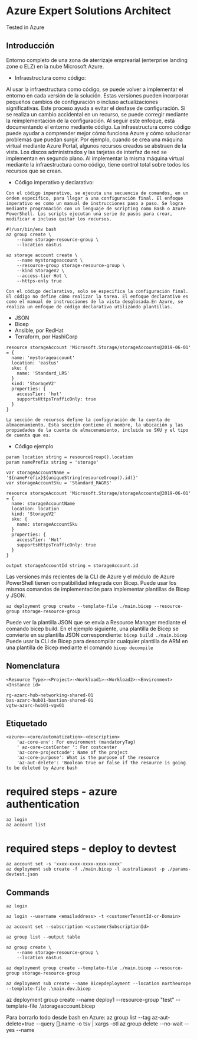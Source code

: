 # Azure Expert Solutions Architect 
Tested in Azure
## Introducción
Entorno completo de una zona de aterrizaje emprearial (enterprise landing zone o ELZ) en la nube Microsoft Azure.
* Infraestructura como código:

Al usar la infraestructura como código, se puede volver a implementar el entorno en cada versión de la solución. Estas versiones pueden incorporar pequeños cambios de configuración o incluso actualizaciones significativas. Este proceso ayuda a evitar el desfase de configuración. Si se realiza un cambio accidental en un recurso, se puede corregir mediante la reimplementación de la configuración. Al seguir este enfoque, está documentando el entorno mediante código.
La infraestructura como código puede ayudar a comprender mejor cómo funciona Azure y cómo solucionar problemas que puedan surgir. Por ejemplo, cuando se crea una máquina virtual mediante Azure Portal, algunos recursos creados se abstraen de la vista. Los discos administrados y las tarjetas de interfaz de red se implementan en segundo plano. Al implementar la misma máquina virtual mediante la infraestructura como código, tiene control total sobre todos los recursos que se crean.
* Código imperativo y declarativo:

```Con el código imperativo, se ejecuta una secuencia de comandos, en un orden específico, para llegar a una configuración final. El enfoque imperativo es como un manual de instrucciones paso a paso. Se logra mediante programación con un lenguaje de scripting como Bash o Azure PowerShell. Los scripts ejecutan una serie de pasos para crear, modificar e incluso quitar los recursos.```

```CLI
#!/usr/bin/env bash
az group create \
    --name storage-resource-group \
    --location eastus

az storage account create \
    --name mystorageaccount \
    --resource-group storage-resource-group \
    --kind StorageV2 \
    --access-tier Hot \
    --https-only true
```

```Con el código declarativo, solo se especifica la configuración final. El código no define cómo realizar la tarea. El enfoque declarativo es como el manual de instrucciones de la vista desglosada.En Azure, se realiza un enfoque de código declarativo utilizando plantillas.```
* JSON
* Bicep
* Ansible, por RedHat
* Terraform, por HashiCorp

```
resource storageAccount 'Microsoft.Storage/storageAccounts@2019-06-01' = {
  name: 'mystorageaccount'
  location: 'eastus'
  sku: {
    name: 'Standard_LRS'
  }
  kind: 'StorageV2'
  properties: {
    accessTier: 'hot'
    supportsHttpsTrafficOnly: true
  }
}
```
```La sección de recursos define la configuración de la cuenta de almacenamiento. Esta sección contiene el nombre, la ubicación y las propiedades de la cuenta de almacenamiento, incluida su SKU y el tipo de cuenta que es.```
* Código ejemplo

```
param location string = resourceGroup().location
param namePrefix string = 'storage'

var storageAccountName = '${namePrefix}${uniqueString(resourceGroup().id)}'
var storageAccountSku = 'Standard_RAGRS'

resource storageAccount 'Microsoft.Storage/storageAccounts@2019-06-01' = {
  name: storageAccountName
  location: location
  kind: 'StorageV2'
  sku: {
    name: storageAccountSku
  }
  properties: {
    accessTier: 'Hot'
    supportsHttpsTrafficOnly: true
  }
}

output storageAccountId string = storageAccount.id
```
Las versiones más recientes de la CLI de Azure y el módulo de Azure PowerShell tienen compatibilidad integrada con Bicep. Puede usar los mismos comandos de implementación para implementar plantillas de Bicep y JSON.

```CLI
az deployment group create --template-file ./main.bicep --resource-group storage-resource-group
```

Puede ver la plantilla JSON que se envía a Resource Manager mediante el comando bicep build. En el ejemplo siguiente, una plantilla de Bicep se convierte en su plantilla JSON correspondiente:
```bicep build ./main.bicep```
Puede usar la CLI de Bicep para descompilar cualquier plantilla de ARM en una plantilla de Bicep mediante el comando ```bicep decompile```
## Nomenclatura
```bicep
<Resource Type>-<Project>-<Workload1>-<Workload2>-<Environment><Instance id>

rg-azarc-hub-networking-shared-01
bas-azarc-hub01-bastion-shared-01
vgtw-azarc-hub01-vgw01
```

## Etiquetado
```bicep
<azure>-<core/automatization>-<description>
    'az-core-env': For environment (mandatoryTag)
    ' az-core-costCenter ': For costcenter
    'az-core-projectcode': Name of the project
    'az-core-purpose': What is the purpose of the resource
    'az-aut-delete': 'Boolean true or false if the resource is going to be deleted by Azure bash
```

# required steps - azure authentication
```CLI
az login
az account list
```
# required steps - deploy to devtest
```CLI
az account set -s 'xxxx-xxxx-xxxx-xxxx-xxxx'
az deployment sub create -f ./main.bicep -l australiaeast -p ./params-devtest.json
```

## Commands
```CLI
az login
```
``` CLI 
az login --username <emailaddress> -t <customerTenantId-or-Domain>
```
```CLI
az account set --subscription <customerSubscriptionId>
```
```CLI
az group list --output table
```
```CLI
az group create \
    --name storage-resource-group \
    --location eastus
```
```CLI
az deployment group create --template-file ./main.bicep --resource-group storage-resource-group
```
```CLI
az deployment sub create --name Bicepdeployment --location northeurope --template-file .\main.dev.bicep
```
az deployment group create --name deploy1 --resource-group "test" --template-file .\storageaccount.bicep

Para borrarlo todo desde bash en Azure: 
az group list --tag az-aut-delete=true --query [].name -o tsv | xargs -otl az group delete --no-wait  --yes --name



